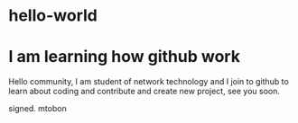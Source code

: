 # hello-world
# I am learning how github work 
Hello community, I am student of network technology and I join to github to learn about coding and contribute and create new project, see you soon.

signed. mtobon 
